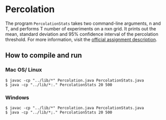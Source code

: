 # Percolation

The program `PercolationStats` takes two command-line arguments, n and T, and performs T number of experiments on a nxn grid. It prints out the mean, standard deviation and 95% confidence interval of the percolation threshold. For more information, visit the [official assignment description](http://coursera.cs.princeton.edu/algs4/assignments/percolation.html).

## How to compile and run

### Mac OS/ Linux

```
$ javac -cp "../lib/*" Percolation.java PercolationStats.java
$ java -cp "../lib/*:." PercolationStats 20 500
```

### Windows

```
$ javac -cp "../lib/*" Percolation.java PercolationStats.java
$ java -cp "../lib/*;." PercolationStats 20 500
```
